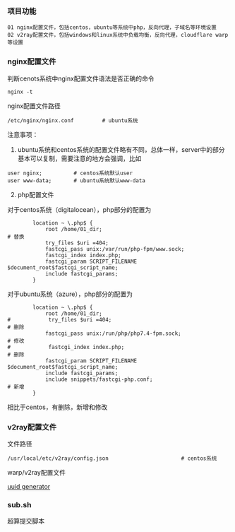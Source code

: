 ### 项目功能
```
01 nginx配置文件，包括centos，ubuntu等系统中php，反向代理，子域名等环境设置
02 v2ray配置文件，包括windows和linux系统中负载均衡，反向代理，cloudflare warp等设置
```

### nginx配置文件
判断cenots系统中nginx配置文件语法是否正确的命令
```
nginx -t
```

nginx配置文件路径
```
/etc/nginx/nginx.conf         # ubuntu系统
```

注意事项：   
1. ubuntu系统和centos系统的配置文件略有不同，总体一样，server中的部分基本可以复制，需要注意的地方会强调，比如    
```
user nginx;          # centos系统默认user
user www-data;       # ubuntu系统默认www-data
```

2. php配置文件  

对于centos系统（digitalocean），php部分的配置为   
```
        location ~ \.php$ {
        	root /home/01_dir;                                                                                # 替换
        	try_files $uri =404;
        	fastcgi_pass unix:/var/run/php-fpm/www.sock;
        	fastcgi_index index.php;
        	fastcgi_param SCRIPT_FILENAME $document_root$fastcgi_script_name;
        	include fastcgi_params;
        }
```

对于ubuntu系统（azure），php部分的配置为
```
        location ~ \.php$ {
            root /home/01_dir;
#            try_files $uri =404;                                                                          # 删除
            fastcgi_pass unix:/run/php/php7.4-fpm.sock;                                                    # 修改
#            fastcgi_index index.php;                                                                      # 删除
            fastcgi_param SCRIPT_FILENAME $document_root$fastcgi_script_name;
            include fastcgi_params;
            include snippets/fastcgi-php.conf;                                                             # 新增
        }
```
相比于centos，有删除，新增和修改

### v2ray配置文件

文件路径
```
/usr/local/etc/v2ray/config.json                       # centos系统

```


warp/v2ray配置文件

[uuid generator](https://www.uuidgenerator.net/)


### sub.sh
超算提交脚本
